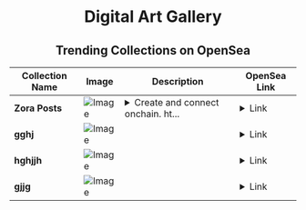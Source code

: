 <div align="center">

# Digital Art Gallery

## Trending Collections on OpenSea

| Collection Name                       | Image                                                                                     | Description                       | OpenSea Link                                                                                          |
|---------------------------------------|-------------------------------------------------------------------------------------------|-----------------------------------|--------------------------------------------------------------------------------------------------------|
| **Zora Posts** | ![Image](https://i.seadn.io/s/raw/files/83dda345dce9b03a7bbbfd52d45b2e9a.jpg?w=500&auto=format?w=200&auto=format) | <details><summary>Create and connect onchain. ht...</summary>Create and connect onchain. https://zora.co</details> | <details><summary>Link</summary>[Zora Posts](https://opensea.io/collection/zora-posts-27602)</details> |
| **gghj** | ![Image](https://i.seadn.io/s/raw/files/945c2cd888852f3a73d158c993e0fdf8.jpg?w=500&auto=format?w=200&auto=format) |  | <details><summary>Link</summary>[gghj](https://opensea.io/collection/gghj-3)</details> |
| **hghjjh** | ![Image](https://i.seadn.io/s/raw/files/1a73943eb9fa637118be8071aef8ba3e.jpg?w=500&auto=format?w=200&auto=format) |  | <details><summary>Link</summary>[hghjjh](https://opensea.io/collection/hghjjh-1)</details> |
| **gjjg** | ![Image](https://i.seadn.io/s/raw/files/b3cfc95d7cd97cb87120bba6c13f0345.jpg?w=500&auto=format?w=200&auto=format) |  | <details><summary>Link</summary>[gjjg](https://opensea.io/collection/gjjg-2)</details> |

</div>